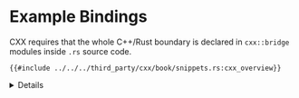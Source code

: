 # Example Bindings

CXX requires that the whole C++/Rust boundary is declared in `cxx::bridge`
modules inside `.rs` source code.

```rust,ignore
{{#include ../../../third_party/cxx/book/snippets.rs:cxx_overview}}
```

<details>

Point out:

* Although this looks like a regular Rust `mod`, the `#[cxx::bridge]`
  procedural macro does complex things to it. The generated code is quite
  a bit more sophisticated - though this does still result in a `mod` called
  `ffi` in your code.
* Native support for C++'s `std::unique_ptr` in Rust
* Native support for Rust slices in C++
* Calls from C++ to Rust, and Rust types (in the top part)
* Calls from Rust to C++, and C++ types (in the bottom part)

**Common misconception**: It _looks_ like a C++ header is being parsed by Rust,
but this is misleading. This header is never interpreted by Rust, but simply
`#include`d in the generated C++ code for the benefit of C++ compilers.

</details>
